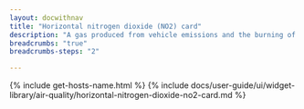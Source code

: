 ```yaml
---
layout: docwithnav
title: "Horizontal nitrogen dioxide (NO2) card"
description: "A gas produced from vehicle emissions and the burning of fossil fuels."
breadcrumbs: "true"
breadcrumbs-steps: "2"

---
```

{% include get-hosts-name.html %}
{% include docs/user-guide/ui/widget-library/air-quality/horizontal-nitrogen-dioxide-no2-card.md %}
